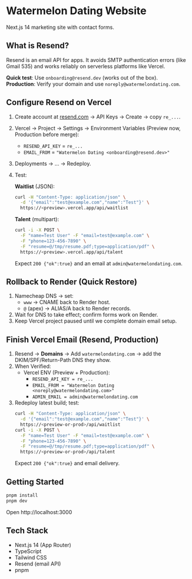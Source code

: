 # Watermelon Dating Website

Next.js 14 marketing site with contact forms.

## What is Resend?

Resend is an email API for apps. It avoids SMTP authentication errors (like Gmail 535) and works reliably on serverless platforms like Vercel.

**Quick test**: Use `onboarding@resend.dev` (works out of the box).  
**Production**: Verify your domain and use `noreply@watermelondating.com`.

## Configure Resend on Vercel

1. Create account at [resend.com](https://resend.com) → API Keys → Create → copy `re_...`.

2. Vercel → Project → Settings → Environment Variables (Preview now, Production before merge):
   - `RESEND_API_KEY` = `re_...`
   - `EMAIL_FROM` = `"Watermelon Dating <onboarding@resend.dev>"`

3. Deployments → … → Redeploy.

4. Test:

   **Waitlist** (JSON):
   ```bash
   curl -H "Content-Type: application/json" \
     -d '{"email":"test@example.com","name":"Test"}' \
     https://<preview>.vercel.app/api/waitlist
   ```

   **Talent** (multipart):
   ```bash
   curl -i -X POST \
     -F "name=Test User" -F "email=test@example.com" \
     -F "phone=123-456-7890" \
     -F "resume=@/tmp/resume.pdf;type=application/pdf" \
     https://<preview>.vercel.app/api/talent
   ```

   Expect `200 {"ok":true}` and an email at `admin@watermelondating.com`.

## Rollback to Render (Quick Restore)

1. Namecheap DNS → set:
   - `www` → CNAME back to Render host.
   - `@` (apex) → ALIAS/A back to Render records.
2. Wait for DNS to take effect; confirm forms work on Render.
3. Keep Vercel project paused until we complete domain email setup.

## Finish Vercel Email (Resend, Production)

1. Resend → **Domains** → Add `watermelondating.com` → add the DKIM/SPF/Return-Path DNS they show.
2. When Verified:
   - Vercel ENV (Preview + Production):
     - `RESEND_API_KEY = re_...`
     - `EMAIL_FROM = "Watermelon Dating <noreply@watermelondating.com>"`
     - `ADMIN_EMAIL = admin@watermelondating.com`
3. Redeploy latest build; test:
   ```bash
   curl -H "Content-Type: application/json" \
     -d '{"email":"test@example.com","name":"Test"}' \
     https://<preview-or-prod>/api/waitlist
   curl -i -X POST \
     -F "name=Test User" -F "email=test@example.com" \
     -F "phone=123-456-7890" \
     -F "resume=@/tmp/resume.pdf;type=application/pdf" \
     https://<preview-or-prod>/api/talent
   ```
   Expect `200 {"ok":true}` and email delivery.

## Getting Started

```bash
pnpm install
pnpm dev
```

Open http://localhost:3000

## Tech Stack

- Next.js 14 (App Router)
- TypeScript
- Tailwind CSS
- Resend (email API)
- pnpm

